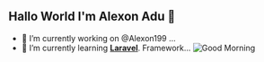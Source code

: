## Hallo World I'm Alexon Adu 👋

<!--
**Alexon199/Alexon199** is a ✨ _special_ ✨ repository because its `README.md` (this file) appears on your GitHub profile.

Here are some ideas to get you started:

- 🔭 I’m currently working on ...
- 🌱 I’m currently learning ...
- 👯 I’m looking to collaborate on ...
- 🤔 I’m looking for help with ...
- 💬 Ask me about ...
- 📫 How to reach me: ...
- 😄 Pronouns: ...
- ⚡ Fun fact: ...
-->

- 🔭 I’m currently working on @Alexon199 ...
- 🌱 I’m currently learning [**Laravel**](https://Laravel.com/). Framework...
 ![Good Morning](https://media1.giphy.com/media/v1.Y2lkPTc5MGI3NjExcjk2YjRuNHBnaDlkaXgyOHBtenRmeHV4emdpeHpvZHhjNmI4bDA0ZiZlcD12MV9pbnRlcm5hbF9naWZfYnlfaWQmY3Q9Zw/dc5NLlkPEj92Vj09IY/giphy.gif)
